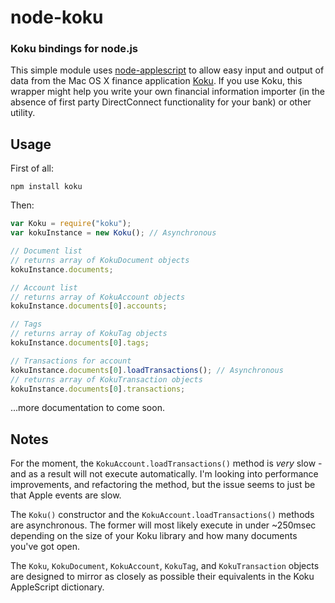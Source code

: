 # node-koku
### Koku bindings for node.js

This simple module uses [node-applescript](https://github.com/TooTallNate/node-applescript) to allow easy input and output of data from the Mac OS X finance application [Koku](http://www.fadingred.com/koku/). If you use Koku, this wrapper might help you write your own financial information importer (in the absence of first party DirectConnect functionality for your bank) or other utility.

## Usage

First of all:

	npm install koku

Then:

```javascript
var Koku = require("koku");
var kokuInstance = new Koku(); // Asynchronous

// Document list
// returns array of KokuDocument objects
kokuInstance.documents;

// Account list
// returns array of KokuAccount objects
kokuInstance.documents[0].accounts;

// Tags
// returns array of KokuTag objects
kokuInstance.documents[0].tags;

// Transactions for account
kokuInstance.documents[0].loadTransactions(); // Asynchronous
// returns array of KokuTransaction objects
kokuInstance.documents[0].transactions;

```

...more documentation to come soon.

## Notes

For the moment, the `KokuAccount.loadTransactions()` method is _very_ slow - and as a result will not execute automatically. I'm looking into performance improvements, and refactoring the method, but the issue seems to just be that Apple events are slow.

The `Koku()` constructor and the `KokuAccount.loadTransactions()` methods are asynchronous. The former will most likely execute in under ~250msec depending on the size of your Koku library and how many documents you've got open.

The `Koku`, `KokuDocument`, `KokuAccount`, `KokuTag`, and `KokuTransaction` objects are designed to mirror as closely as possible their equivalents in the Koku AppleScript dictionary.
